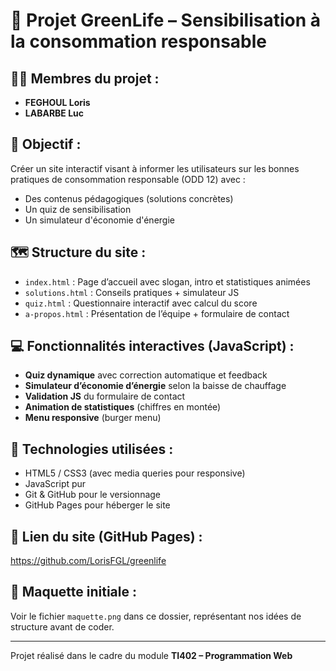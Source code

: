 # 🌱 Projet GreenLife – Sensibilisation à la consommation responsable

## 🧑‍💻 Membres du projet :
- **FEGHOUL Loris**
- **LABARBE Luc** 

## 🎯 Objectif :
Créer un site interactif visant à informer les utilisateurs sur les bonnes pratiques de consommation responsable (ODD 12) avec :
- Des contenus pédagogiques (solutions concrètes)
- Un quiz de sensibilisation
- Un simulateur d'économie d'énergie

## 🗺️ Structure du site :
- `index.html` : Page d’accueil avec slogan, intro et statistiques animées
- `solutions.html` : Conseils pratiques + simulateur JS
- `quiz.html` : Questionnaire interactif avec calcul du score
- `a-propos.html` : Présentation de l’équipe + formulaire de contact

## 💻 Fonctionnalités interactives (JavaScript) :
- **Quiz dynamique** avec correction automatique et feedback
- **Simulateur d’économie d’énergie** selon la baisse de chauffage
- **Validation JS** du formulaire de contact
- **Animation de statistiques** (chiffres en montée)
- **Menu responsive** (burger menu)

## 🎨 Technologies utilisées :
- HTML5 / CSS3 (avec media queries pour responsive)
- JavaScript pur
- Git & GitHub pour le versionnage
- GitHub Pages pour héberger le site

## 🔗 Lien du site (GitHub Pages) :
https://github.com/LorisFGL/greenlife

## 🧠 Maquette initiale :
Voir le fichier `maquette.png` dans ce dossier, représentant nos idées de structure avant de coder.

---

Projet réalisé dans le cadre du module **TI402 – Programmation Web**
